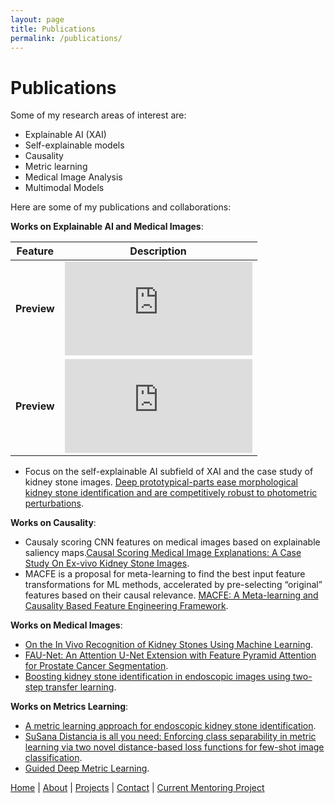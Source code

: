 ```yaml
---
layout: page
title: Publications
permalink: /publications/
---
```


# Publications
Some of my research areas of interest are:
- Explainable AI (XAI)
- Self-explainable models
- Causality 
- Metric learning
- Medical Image Analysis
- Multimodal Models

Here are some of my publications and collaborations:

**Works on Explainable AI and Medical Images**: 

| Feature       | Description                    |
|---------------|--------------------------------|
| **Preview**   | ![Preview](https://openaccess.thecvf.com/content/CVPR2023W/LatinX/papers/Flores-Araiza_Deep_Prototypical-Parts_Ease_Morphological_Kidney_Stone_Identification_and_Are_Competitively_CVPRW_2023_paper.pdf) |
| **Preview**   | ![Preview](https://openaccess.thecvf.com/content/CVPR2023W/LatinX/papers/Flores-Araiza_Deep_Prototypical-Parts_Ease_Morphological_Kidney_Stone_Identification_and_Are_Competitively_CVPRW_2023_paper.pdf) |

- Focus on the self-explainable AI subfield of XAI and the case study of kidney stone images.
[Deep prototypical-parts ease morphological kidney stone identification and are competitively robust to photometric perturbations](https://openaccess.thecvf.com/content/CVPR2023W/LatinX/papers/Flores-Araiza_Deep_Prototypical-Parts_Ease_Morphological_Kidney_Stone_Identification_and_Are_Competitively_CVPRW_2023_paper.pdf).

**Works on Causality**: 
- Causaly scoring CNN features on medical images based on explainable saliency maps.[Causal Scoring Medical Image Explanations: A Case Study On Ex-vivo Kidney Stone Images](https://arxiv.org/pdf/2309.01921.pdf).
- MACFE is a proposal for meta-learning to find the best input feature transformations for ML methods, accelerated by pre-selecting “original” features based on their causal relevance.
[MACFE: A Meta-learning and Causality Based Feature Engineering Framework](https://arxiv.org/pdf/2207.04010.pdf).

**Works on Medical Images**:
- [On the In Vivo Recognition of Kidney Stones Using Machine Learning](https://ieeexplore.ieee.org/stamp/stamp.jsp?arnumber=10384337).
- [FAU-Net: An Attention U-Net Extension with Feature Pyramid Attention for Prostate Cancer Segmentation](https://arxiv.org/pdf/2309.01322.pdf).
- [Boosting kidney stone identification in endoscopic images using two-step transfer learning](https://arxiv.org/pdf/2210.13654.pdf).

**Works on Metrics Learning**:
- [A metric learning approach for endoscopic kidney stone identification](https://arxiv.org/pdf/2307.07046.pdf).
- [SuSana Distancia is all you need: Enforcing class separability in metric learning via two novel distance-based loss functions for few-shot image classification](https://arxiv.org/pdf/2305.09062v3.pdf).
- [Guided Deep Metric Learning](https://openaccess.thecvf.com/content/CVPR2022W/LXCV/papers/Gonzalez-Zapata_Guided_Deep_Metric_Learning_CVPRW_2022_paper.pdf).

[Home](/) | [About](/about) | [Projects](/projects) | [Contact](/contact) | [Current Mentoring Project](/current_mentoring_project) 
